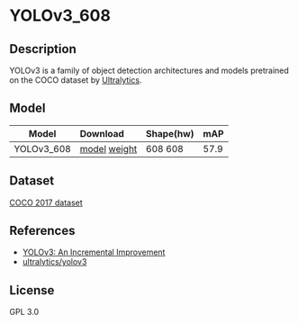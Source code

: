 <!--- SPDX-License-Identifier: GPL-3.0 -->

# YOLOv3_608

## Description

YOLOv3 is a family of object detection architectures and models pretrained on the COCO dataset by [Ultralytics](https://ultralytics.com/).

## Model

|Model              |Download                                          |Shape(hw)          |mAP                |
|-------------------|:-------------------------------------------------|:------------------|:------------------|
|YOLOv3_608         |[model](yolov3.cfg) [weight](yolov3-608.weights)  |608 608            |57.9               |

## Dataset

[COCO 2017 dataset](http://cocodataset.org)

## References

* [YOLOv3: An Incremental Improvement](https://arxiv.org/abs/1804.02767v1)
* [ultralytics/yolov3](https://github.com/ultralytics/yolov3)

## License

GPL 3.0
